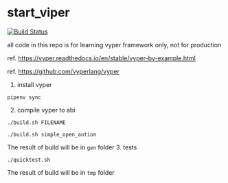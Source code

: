 # start_viper
[![Build Status](https://github.com/bxdoan/vyper/workflows/Test/badge.svg)](https://github.com/bxdoan/start_viper/actions)

all code in this repo is for learning vyper framework only, not for production

ref. https://vyper.readthedocs.io/en/stable/vyper-by-example.html

ref. https://github.com/vyperlang/vyper

1. install vyper
```shell
pipenv sync
```

2. compile vyper to abi
```shell
./build.sh FILENAME

./build.sh simple_open_aution
```

The result of build will be in `gen` folder
3. tests
```shell
./quicktest.sh
```

The result of build will be in `tmp` folder
